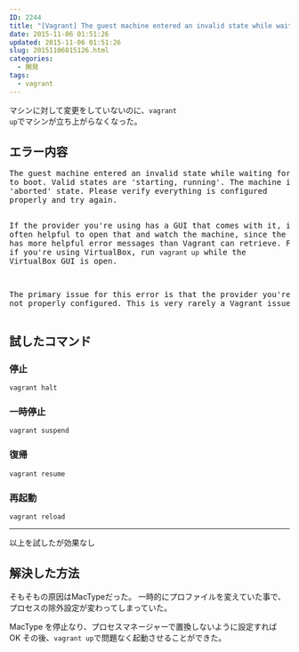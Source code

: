 ```yaml
---
ID: 2244
title: "[Vagrant] The guest machine entered an invalid state while waiting for it"
date: 2015-11-06 01:51:26
updated: 2015-11-06 01:51:26
slug: 20151106015126.html
categories:
  - 開発
tags:
  - vagrant
---
```


マシンに対して変更をしていないのに、<code>vagrant up</code>でマシンが立ち上がらなくなった。

<!--more-->
<h2>エラー内容</h2>
<pre class="cmd">The guest machine entered an invalid state while waiting for it
to boot. Valid states are 'starting, running'. The machine is in the
'aborted' state. Please verify everything is configured
properly and try again.

If the provider you're using has a GUI that comes with it,
it is often helpful to open that and watch the machine, since the
GUI often has more helpful error messages than Vagrant can retrieve.
For example, if you're using VirtualBox, run `vagrant up` while the
VirtualBox GUI is open.

The primary issue for this error is that the provider you're using
is not properly configured. This is very rarely a Vagrant issue.</pre>

<h2>試したコマンド</h2>
<h3>停止</h3>
<pre class="bash"><code>vagrant halt</code></pre>

<h3>一時停止</h3>
<pre class="bash"><code>vagrant suspend</code></pre>

<h3>復帰</h3>
<pre class="bash"><code>vagrant resume</code></pre>

<h3>再起動</h3>
<pre class="bash"><code>vagrant reload</code></pre>

<hr />

以上を試したが効果なし

<h2>解決した方法</h2>
そもそもの原因はMacTypeだった。
一時的にプロファイルを変えていた事で、プロセスの除外設定が変わってしまっていた。

MacType を停止なり、プロセスマネージャーで置換しないように設定すれば OK
その後、<code>vagrant up</code>で問題なく起動させることができた。
